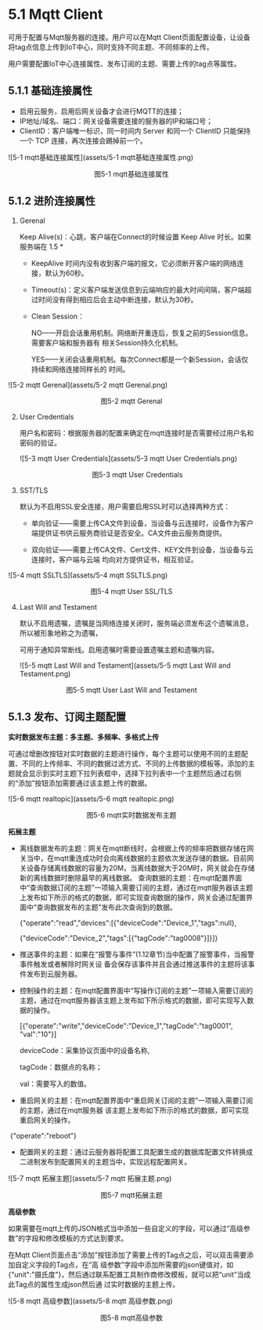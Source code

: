 # 5.1 Mqtt Client

可用于配置与Mqtt服务器的连接。用户可以在Mqtt Client页面配置设备，让设备将tag点信息上传到IoT中心，同时支持不同主题、不同频率的上传。 

用户需要配置IoT中心连接属性、发布订阅的主题、需要上传的tag点等属性。 

## 5.1.1 基础连接属性

- 启用云服务，启用后网关设备才会进行MQTT的连接； 
- IP地址/域名、端口：网关设备需要连接的服务器的IP和端口号； 
- ClientID：客户端唯一标识，同一时间内 Server 和同一个 ClientID 只能保持一个 TCP 连接，再次连接会踢掉前一个。 

![5-1 mqtt基础连接属性](assets/5-1 mqtt基础连接属性.png)

<center>图5-1 mqtt基础连接属性</center>



## 5.1.2 进阶连接属性

1. Gerenal 

   Keep Alive(s)：心跳，客户端在Connect的时候设置 Keep Alive 时长。如果服务端在 1.5 * 

   - KeepAlive 时间内没有收到客户端的报文，它必须断开客户端的网络连接，默认为60秒。 

   - Timeout(s)：定义客户端发送信息到云端响应的最大时间间隔，客户端超过时间没有得到相应后会主动中断连接，默认为30秒。 

   - Clean Session： 

     NO——开启会话重用机制。网络断开重连后，恢复之前的Session信息。需要客户端和服务器有 相关Session持久化机制。 

     YES——关闭会话重用机制。每次Connect都是一个新Session，会话仅持续和网络连接同样长的 时间。  

![5-2 mqtt Gerenal](assets/5-2 mqtt Gerenal.png)

<center>图5-2 mqtt Gerenal </center>

2. User Credentials

   用户名和密码：根据服务器的配置来确定在mqtt连接时是否需要经过用户名和密码的验证。

   ![5-3 mqtt User Credentials](assets/5-3 mqtt User Credentials.png)

   <center>图5-3 mqtt User Credentials </center>

3. SST/TLS

   默认为不启用SSL安全连接，用户需要启用SSL时可以选择两种方式： 

   - 单向验证——需要上传CA文件到设备，当设备与云连接时，设备作为客户端提供证书供云服务商验证是否安全。CA文件由云服务商提供。 

   - 双向验证——需要上传CA文件、Cert文件、KEY文件到设备，当设备与云连接时，客户端与云端 均向对方提供证书，相互验证。 

![5-4 mqtt SSLTLS](assets/5-4 mqtt SSLTLS.png)

<center>图5-4 mqtt User SSL/TLS </center>

4. Last Will and Testament

   默认不启用遗嘱，遗嘱是当网络连接关闭时，服务端必须发布这个遗嘱消息，所以被形象地称之为遗嘱， 

   可用于通知异常断线。启用遗嘱时需要设置遗嘱主题和遗嘱内容。

   ![5-5 mqtt Last Will and Testament](assets/5-5 mqtt Last Will and Testament.png)

<center>图5-5 mqtt User Last Will and Testament </center>



## 5.1.3 发布、订阅主题配置

**实时数据发布主题：多主题、多频率、多格式上传** 

可通过增删改按钮对实时数据的主题进行操作，每个主题可以使用不同的主题配置、不同的上传频率、不同的数据过滤方式、不同的上传数据的模板等。添加的主题就会显示到实时主题下拉列表框中，选择下拉列表中一个主题然后通过右侧的“添加”按钮添加需要通过该主题上传的数据。

![5-6 mqtt realtopic](assets/5-6 mqtt realtopic.png)

<center>图5-6 mqtt实时数据发布主题 </center>

**拓展主题**

- 离线数据发布的主题：网关在mqtt断线时，会根据上传的频率把数据存储在网关当中，在mqtt重连成功时会向离线数据的主题依次发送存储的数据。目前网关设备存储离线数据的容量为20M，当离线数据大于20M时，网关就会在存储新的离线数据时删除最早的离线数据。 查询数据的主题：在mqtt配置界面中“查询数据订阅的主题”一项输入需要订阅的主题，通过在mqtt服务器该主题上发布如下所示的格式的数据，即可实现查询数据的操作，网关会通过配置界面中“查询数据发布的主题”发布此次查询到的数据。 

  {"operate":"read","devices":[{"deviceCode":"Device_1","tags":null}, 

  {"deviceCode":"Device_2","tags":[{"tagCode":"tag0008"}]}]} 

- 推送事件的主题：如果在“报警与事件”(1.12章节)当中配置了报警事件，当报警事件触发或者解除时网关设 备会保存该事件并且会通过推送事件的主题将该事件发布到云服务器。 

- 控制操作的主题：在mqtt配置界面中“写操作订阅的主题”一项输入需要订阅的主题，通过在mqtt服务器该主题上发布如下所示格式的数据，即可实现写入数据的操作。 

  [{"operate":"write","deviceCode":"Device_1","tagCode":"tag0001", "val":"10"}] 

  deviceCode：采集协议页面中的设备名称, 

  tagCode：数据点的名称； 

  val：需要写入的数值。 

- 重启网关的主题：在mqtt配置界面中“重启网关订阅的主题”一项输入需要订阅的主题，通过在mqtt服务器 该主题上发布如下所示的格式的数据，即可实现重启网关的操作。 

​       {"operate":"reboot"}

- 配置网关的主题：通过云服务器将配置工具配置生成的数据库配置文件转换成二进制发布到配置网关的主题当中，实现远程配置网关。 

![5-7 mqtt 拓展主题](assets/5-7 mqtt 拓展主题.png)

<center>图5-7 mqtt拓展主题 </center>

**高级参数** 

如果需要在mqtt上传的JSON格式当中添加一些自定义的字段，可以通过“高级参数”的字段和修改模板的方式达到要求。 

在Mqtt Client页面点击“添加”按钮添加了需要上传的Tag点之后，可以双击需要添加自定义字段的Tag点，在“高 级参数”字段中添加所需要的json键值对，如{"unit":"摄氏度"}，然后通过联系配置工具制作商修改模板，就可以把“unit”当成此Tag点的属性生成json然后通 过实时数据的主题上传。 

![5-8 mqtt 高级参数](assets/5-8 mqtt 高级参数.png)

<center>图5-8 mqtt高级参数 </center>

